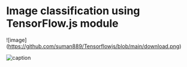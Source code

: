 # Image  classification using TensorFlow.js module
![image] (https://github.com/suman889/Tensorflowjs/blob/main/download.png)

![caption](https://github.com/suman889/Tensorflowjs/blob/main/2021-10-26-08-22-39.gif)
